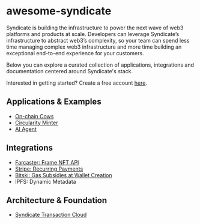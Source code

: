 # awesome-syndicate

Syndicate is building the infrastructure to power the next wave of web3 platforms and products at scale. Developers can leverage Syndicate’s infrastructure to abstract web3’s complexity, so your team can spend less time managing complex web3 infrastructure and more time building an exceptional end-to-end experience for your customers.

Below you can explore a curated collection of applications, integrations and documentation centered around Syndicate's stack. 

Interested in getting started? Create a free account [here](https://dashboard.syndicate.io/signup). 

## Applications & Examples
- [On-chain Cows](https://github.com/WillPapper/On-Chain-Cow-Farcaster-Frame)
- [Circularity Minter](https://github.com/WillPapper/circularity-minter/tree/main)
- [AI Agent](https://github.com/ianDAOs/agent-banked)

## Integrations
- [Farcaster: Frame NFT API](https://github.com/WillPapper/syndicate-farcaster-frame-starter)
- [Stripe: Recurring Payments](https://github.com/SyndicateProtocol/syndicate-stripe-nfts)
- [Bitski: Gas Subsidies at Wallet Creation](https://github.com/SyndicateProtocol/gas-subsidy-webhook-prototype) 
- IPFS: Dynamic Metadata
  
## Architecture & Foundation
- [Syndicate Transaction Cloud](https://syndicate.io/blog/transaction-cloud)








